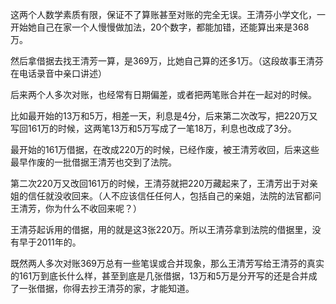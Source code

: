 这两个人数学素质有限，保证不了算账甚至对账的完全无误。王清芬小学文化，一开始她自己在家一个人慢慢做加法，20个数字，都能加错，还能算出来是368万。

然后拿借据去找王清芳一算，是369万，比她自己算的还多1万。（这段故事王清芬在电话录音中亲口讲述）

后来两个人多次对账，也经常有日期偏差，或者把两笔账合并在一起对的时候。

比如最开始的13万和5万，相差一天，利息是4分，后来第二次改写，把220万又写回161万的时候，这两笔13万和5万写成了一笔18万，利息也改成了3分。

最开始的161万借据，在改成220万的时候，已经作废，被王清芳收回，后来这些最早作废的一批借据王清芳也交到了法院。

第二次220万又改回161万的时候，王清芬就把220万藏起来了，王清芳出于对亲姐的信任就没收回来。（人不应该信任任何人，包括自己的亲姐，法院的法官都问王清芳，你为什么不收回来呢？）

王清芬起诉用的借据，用的就是这3张220万。所以王清芬拿到法院的借据里，没有早于2011年的。

既然两人多次对账369万总有一些笔误或合并现象，那么王清芳写给王清芬的真实的161万到底长什么样，甚至到底是几张借据，13万和5万是分开写的还是合并成了一张借据，你得去抄王清芬的家，才能知道。
